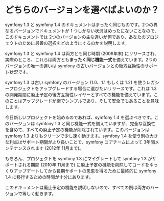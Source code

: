 どちらのバージョンを選べばよいのか？
==================================

symfony 1.3 と symfony 1.4 のドキュメントはまったく同じものです。2つの異なるバージョンでドキュメントが 1 つしかない状況はめったにないことなので、このドキュメントでは 2つのバージョンの主な違いが何であり、あなたのプロジェクトのために最善の選択をどのようにするのかを説明します。

symfony 1.3 と symfony 1.4 は両方とも同じ時期 (2009年末) にリリースされ、実際のところ、これらは両方とも**まったく同じ機能一式**を備えています。2つのバージョンの唯一の違いは symfony の古いバージョンとの後方互換性のサポート状況です。

symfony 1.3 は古い symfony のバージョン (1.0、1.1 もしくは 1.2) を使うレガシープロジェクトをアップグレードする場合に選びたいリリースです。これは 1.3 の開発期間に廃止予定の後方互換性レイヤーとすべての機能を備えています。このことはアップグレードが楽でシンプルであり、そして安全でもあることを意味します。

今日新しいプロジェクトを始めるのであれば、symfony 1.4 を選ぶべきです。このバージョンは symfony 1.3 と同じ機能一式を備えていますが、完全な互換性を含めて、すべての廃止予定の機能が削除されています。このバージョンは symfony 1.3 よりもクリーンで少し速く動きます。symfony 1.4 を使う別の大きな利点はサポート期間がより長いことで、symfony コアチームによって 3年間メンテナンスされます (2012年 11月まで)。

もちろん、プロジェクトを symfony 1.3 にマイグレートして symfony 1.3 がサポートされる期間 (2010年 11月まで) に廃止予定の機能を削除してコードをゆっくりアップデートしてから長期サポートの恩恵を得るために最終的に symfony 1.4 に移行するための時間が十分にあります。

このドキュメントは廃止予定の機能を説明しないので、すべての例は両方のバージョンで等しく動きます。
